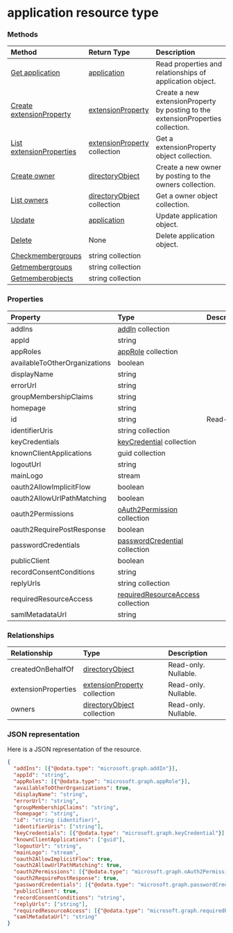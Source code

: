 # application resource type




### Methods

| Method		   | Return Type	|Description|
|:---------------|:--------|:----------|
|[Get application](../api/application_get.md) | [application](application.md) |Read properties and relationships of application object.|
|[Create extensionProperty](../api/application_post_extensionproperties.md) |[extensionProperty](extensionproperty.md)| Create a new extensionProperty by posting to the extensionProperties collection.|
|[List extensionProperties](../api/application_list_extensionproperties.md) |[extensionProperty](extensionproperty.md) collection| Get a extensionProperty object collection.|
|[Create owner](../api/application_post_owners.md) |[directoryObject](directoryobject.md)| Create a new owner by posting to the owners collection.|
|[List owners](../api/application_list_owners.md) |[directoryObject](directoryobject.md) collection| Get a owner object collection.|
|[Update](../api/application_update.md) | [application](application.md)	|Update application object. |
|[Delete](../api/application_delete.md) | None |Delete application object. |
|[Checkmembergroups](../api/application_checkmembergroups.md)|string collection||
|[Getmembergroups](../api/application_getmembergroups.md)|string collection||
|[Getmemberobjects](../api/application_getmemberobjects.md)|string collection||

### Properties
| Property	   | Type	|Description|
|:---------------|:--------|:----------|
|addIns|[addIn](addin.md) collection||
|appId|string||
|appRoles|[appRole](approle.md) collection||
|availableToOtherOrganizations|boolean||
|displayName|string||
|errorUrl|string||
|groupMembershipClaims|string||
|homepage|string||
|id|string| Read-only.|
|identifierUris|string collection||
|keyCredentials|[keyCredential](keycredential.md) collection||
|knownClientApplications|guid collection||
|logoutUrl|string||
|mainLogo|stream||
|oauth2AllowImplicitFlow|boolean||
|oauth2AllowUrlPathMatching|boolean||
|oauth2Permissions|[oAuth2Permission](oauth2permission.md) collection||
|oauth2RequirePostResponse|boolean||
|passwordCredentials|[passwordCredential](passwordcredential.md) collection||
|publicClient|boolean||
|recordConsentConditions|string||
|replyUrls|string collection||
|requiredResourceAccess|[requiredResourceAccess](requiredresourceaccess.md) collection||
|samlMetadataUrl|string||

### Relationships
| Relationship | Type	|Description|
|:---------------|:--------|:----------|
|createdOnBehalfOf|[directoryObject](directoryobject.md)| Read-only. Nullable.|
|extensionProperties|[extensionProperty](extensionproperty.md) collection| Read-only. Nullable.|
|owners|[directoryObject](directoryobject.md) collection| Read-only. Nullable.|

### JSON representation

Here is a JSON representation of the resource.

<!-- {
  "blockType": "resource",
  "optionalProperties": [

  ],
  "@odata.type": "microsoft.graph.application"
}-->

```json
{
  "addIns": [{"@odata.type": "microsoft.graph.addIn"}],
  "appId": "string",
  "appRoles": [{"@odata.type": "microsoft.graph.appRole"}],
  "availableToOtherOrganizations": true,
  "displayName": "string",
  "errorUrl": "string",
  "groupMembershipClaims": "string",
  "homepage": "string",
  "id": "string (identifier)",
  "identifierUris": ["string"],
  "keyCredentials": [{"@odata.type": "microsoft.graph.keyCredential"}],
  "knownClientApplications": ["guid"],
  "logoutUrl": "string",
  "mainLogo": "stream",
  "oauth2AllowImplicitFlow": true,
  "oauth2AllowUrlPathMatching": true,
  "oauth2Permissions": [{"@odata.type": "microsoft.graph.oAuth2Permission"}],
  "oauth2RequirePostResponse": true,
  "passwordCredentials": [{"@odata.type": "microsoft.graph.passwordCredential"}],
  "publicClient": true,
  "recordConsentConditions": "string",
  "replyUrls": ["string"],
  "requiredResourceAccess": [{"@odata.type": "microsoft.graph.requiredResourceAccess"}],
  "samlMetadataUrl": "string"
}

```

<!-- uuid: 8fcb5dbc-d5aa-4681-8e31-b001d5168d79
2015-10-25 14:57:30 UTC -->
<!-- {
  "type": "#page.annotation",
  "description": "application resource",
  "keywords": "",
  "section": "documentation",
  "tocPath": ""
}-->